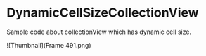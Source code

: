 # DynamicCellSizeCollectionView

Sample code about collectionView which has dynamic cell size. 

![Thumbnail](Frame 491.png)

